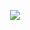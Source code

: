 <p align="center">
  <img src="[https://capsule-render.vercel.app/api](https://pixabay.com/photos/evening-twilight-ireland-landscape-1038148/)?text=Hey Everyone!🦆&animation=fadeIn&type=waving&color=gradient&height=100"/>
</p>
